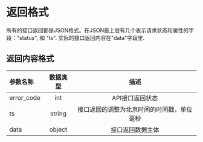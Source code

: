 # 返回格式

所有的接口返回都是JSON格式。在JSON最上层有几个表示请求状态和属性的字段："status", 和 "ts". 实际的接口返回内容在"data"字段里.

## 返回内容格式
| 参数名称 | 数据类型 | 描述 |
| :- | :-: | :-: |
| error_code | int | API接口返回状态 |
| ts | string | 接口返回的调整为北京时间的时间戳，单位毫秒 |
| data | object | 接口返回数据主体 |
